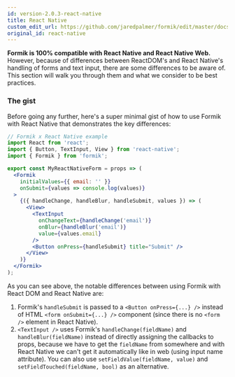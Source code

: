 ```yaml
---
id: version-2.0.3-react-native
title: React Native
custom_edit_url: https://github.com/jaredpalmer/formik/edit/master/docs/guides/react-native.md
original_id: react-native
---
```


**Formik is 100% compatible with React Native and React Native Web.** However,
because of differences between ReactDOM's and React Native's handling of forms
and text input, there are some differences to be aware of. This section will walk
you through them and what we consider to be best practices.

### The gist

Before going any further, here's a super minimal gist of how to use Formik with
React Native that demonstrates the key differences:

```jsx
// Formik x React Native example
import React from 'react';
import { Button, TextInput, View } from 'react-native';
import { Formik } from 'formik';

export const MyReactNativeForm = props => (
  <Formik
    initialValues={{ email: '' }}
    onSubmit={values => console.log(values)}
  >
    {({ handleChange, handleBlur, handleSubmit, values }) => (
      <View>
        <TextInput
          onChangeText={handleChange('email')}
          onBlur={handleBlur('email')}
          value={values.email}
        />
        <Button onPress={handleSubmit} title="Submit" />
      </View>
    )}
  </Formik>
);
```

As you can see above, the notable differences between using Formik with React
DOM and React Native are:

1.  Formik's `handleSubmit` is passed to a `<Button onPress={...} />`
    instead of HTML `<form onSubmit={...} />` component (since there is no
    `<form />` element in React Native).
2.  `<TextInput />` uses Formik's `handleChange(fieldName)` and `handleBlur(fieldName)` instead of directly assigning the callbacks to props, because we have to get the `fieldName` from somewhere and with React Native we can't get it automatically like in web (using input name attribute). You can also use `setFieldValue(fieldName, value)` and `setFieldTouched(fieldName, bool)` as an alternative.
